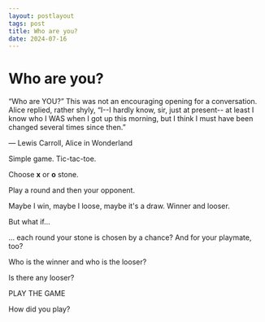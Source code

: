 ```yaml
---
layout: postlayout
tags: post
title: Who are you?
date: 2024-07-16
---
```


# Who are you?


“Who are YOU?”
This was not an encouraging opening for a conversation. Alice replied, rather shyly,
“I--I hardly know, sir, just at present-- at least I know who I WAS when I got up this morning, but I think I must have been changed several times since then.”

― Lewis Carroll, Alice in Wonderland


Simple game. Tic-tac-toe.

Choose **x** or **o** stone.

Play a round and then your opponent.

Maybe I win, maybe I loose, maybe it's a draw. Winner and looser.

But what if…

… each round your stone is chosen by a chance? And for your playmate, too?

Who is the winner and who is the looser? 

Is there any looser?

PLAY THE GAME

How did you play?

